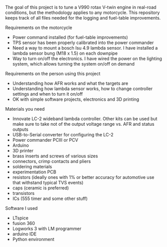 The goal of this project is to tune a V990 rotax V-twin engine in real-road conditions, but the methodology applies to any motorcycle.
This repository keeps track of all files needed for the logging and fuel-table improvements.

Requirements on the motorcycle
- Power command installed (for fuel-table improvements)
- TPS sensor has been properly calibrated into the power commander
- Need a way to mount a bosch lsu 4.9 lambda sensor. I have installed a lambda sensor bung (M18 x 1.5) on each downpipe
- Way to turn on/off the electronics. I have wired the power on the lighting system, which allows turning the system on/off on demand

Requirements on the person using this project
- Understanding how AFR works and what the targets are
- Understanding how lambda sensor works, how to change controller settings and when to turn it on/off
- OK with simple software projects, electronics and 3D printing

Materials you need
- Innovate LC-2 wideband lambda controller. Other kits can be used but make sure to take not of the output voltage range vs. AFR and status outputs
- USB-to-Serial converter for configuring the LC-2
- Power commander PCIII or PCV
- Arduino
- 3D printer
- brass inserts and screws of various sizes
- connectors, crimp contacts and pliers
- soldering materials
- experimentation PCB
- resistors (ideally ones with 1% or better accuracy for automotive use that withstand typical TVS events)
- caps (ceramic is preferred)
- transistors
- ICs (555 timer and some other stuff)

Software I used
- LTspice
- fusion 360
- Logworks 3 with LM programmer
- arduino IDE
- Python environment
